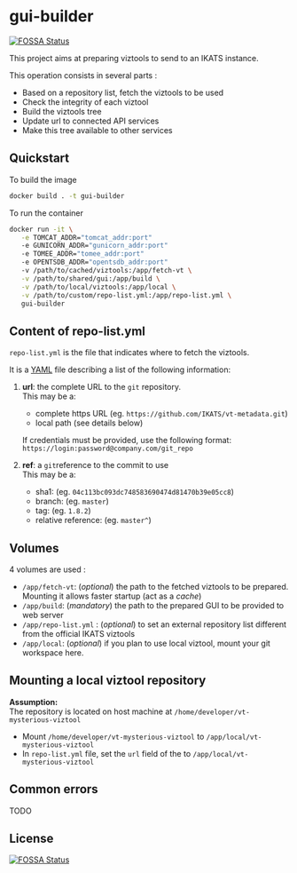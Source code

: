 # gui-builder
[![FOSSA Status](https://app.fossa.io/api/projects/git%2Bgithub.com%2FIKATS%2Fgui-builder.svg?type=shield)](https://app.fossa.io/projects/git%2Bgithub.com%2FIKATS%2Fgui-builder?ref=badge_shield)


This project aims at preparing viztools to send to an IKATS instance.

This operation consists in several parts :

- Based on a repository list, fetch the viztools to be used
- Check the integrity of each viztool
- Build the viztools tree
- Update url to connected API services
- Make this tree available to other services

## Quickstart

To build the image

```bash
docker build . -t gui-builder
```

To run the container

```bash
docker run -it \
   -e TOMCAT_ADDR="tomcat_addr:port"
   -e GUNICORN_ADDR="gunicorn_addr:port"
   -e TOMEE_ADDR="tomee_addr:port"
   -e OPENTSDB_ADDR="opentsdb_addr:port"
   -v /path/to/cached/viztools:/app/fetch-vt \
   -v /path/to/shared/gui:/app/build \
   -v /path/to/local/viztools:/app/local \
   -v /path/to/custom/repo-list.yml:/app/repo-list.yml \
   gui-builder
```


## Content of repo-list.yml

`repo-list.yml` is the file that indicates where to fetch the viztools.

It is a [YAML](http://yaml.org/) file describing a list of the following information:

1. **url**: the complete URL to the `git` repository.  
   This may be a:
   - complete https URL (eg. `https://github.com/IKATS/vt-metadata.git`)
   - local path (see details below)

   If credentials must be provided, use the following format: `https://login:password@company.com/git_repo`
2. **ref**: a `git`reference to the commit to use  
   This may be a:
   - sha1:  (eg. `04c113bc093dc748583690474d81470b39e05cc8`)
   - branch:  (eg. `master`)
   - tag:  (eg. `1.8.2`)
   - relative reference:  (eg. `master^`)

## Volumes

4 volumes are used :

- `/app/fetch-vt`: (*optional*) the path to the fetched viztools to be prepared. Mounting it allows faster startup (act as a *cache*)
- `/app/build`: (*mandatory*) the path to the prepared GUI to be provided to web server
- `/app/repo-list.yml` : (*optional*) to set an external repository list different from the official IKATS viztools
- `/app/local`: (*optional*) if you plan to use local viztool, mount your git workspace here.

## Mounting a local viztool repository

**Assumption:**  
The repository is located on host machine at `/home/developer/vt-mysterious-viztool`

- Mount `/home/developer/vt-mysterious-viztool` to `/app/local/vt-mysterious-viztool`
- In `repo-list.yml` file, set the `url` field of the to `/app/local/vt-mysterious-viztool`

## Common errors

TODO

## License
[![FOSSA Status](https://app.fossa.io/api/projects/git%2Bgithub.com%2FIKATS%2Fgui-builder.svg?type=large)](https://app.fossa.io/projects/git%2Bgithub.com%2FIKATS%2Fgui-builder?ref=badge_large)